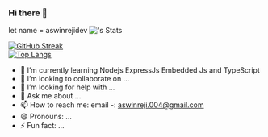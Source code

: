 ### Hi there 👋
let name = aswinrejidev
![<aswinrejidev>'s Stats](https://github-readme-stats.vercel.app/api?username=name&theme=vue-dark&show_icons=true&hide_border=true&count_private=true)

[![GitHub Streak](https://streak-stats.demolab.com?user=aswinrejidev)](https://git.io/streak-stats) \
[![Top Langs](https://github-readme-stats.vercel.app/api/top-langs/?username=aswinrejidev&layout=compact)](https://github.com/anuraghazra/github-readme-stats)
<!-- - 🔭 I’m currently working on ... -->
- 🌱 I’m currently learning Nodejs ExpressJs Embedded Js and TypeScript 
- 👯 I’m looking to collaborate on ...
- 🤔 I’m looking for help with ...
- 💬 Ask me about ...
- 📫 How to reach me: email -: aswinreji.004@gmail.com
- 😄 Pronouns: ...
- ⚡ Fun fact: ...
